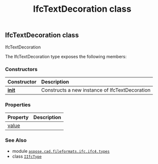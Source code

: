 ﻿---
title: IfcTextDecoration class
second_title: Aspose.CAD for Python via .NET API References
description: 
type: docs
weight: 1650
url: /python-net/aspose.cad.fileformats.ifc.ifc4.types/ifctextdecoration/
is_root: false
---

## IfcTextDecoration class

IfcTextDecoration



The IfcTextDecoration type exposes the following members:

### Constructors
| Constructor | Description |
| :- | :- |
| [__init__](/cad/python-net/aspose.cad.fileformats.ifc.ifc4.types/ifctextdecoration/__init__/#) | Constructs a new instance of IfcTextDecoration |


### Properties
| Property | Description |
| :- | :- |
| [value](/cad/python-net/aspose.cad.fileformats.ifc.ifc4.types/ifctextdecoration/value) |  |



### See Also
* module [`aspose.cad.fileformats.ifc.ifc4.types`](..)
* class [`IIfcType`](/cad/python-net/aspose.cad.fileformats.ifc/iifctype)
